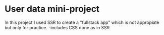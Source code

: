 # User data mini-project

In this project I used SSR to create a "fullstack app" which is not appropiate but only for practice.
-includes CSS done as in SSR
